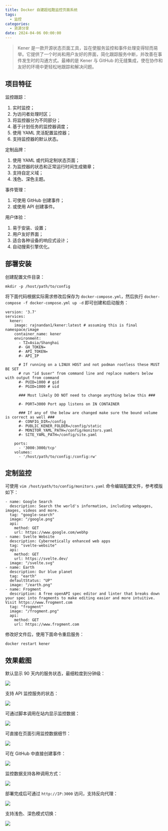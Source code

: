 ```yaml
---
title: Docker 自建超炫酷监控页面系统
tags:
  - 监控
categories:
  - 资源分享
date: 2024-04-06 00:00:00
---
```


> Kener 是一款开源状态页面工具，旨在使服务监控和事件处理变得轻而易举。它提供了一个时尚和用户友好的界面，简化跟踪服务中断，并改善在事件发生时的沟通方式。最棒的是 Kener 与 GitHub 的无缝集成，使在协作和友好的环境中更轻松地跟踪和解决问题。

<!-- more -->

## 项目特征

监控跟踪：

1. 实时监控；
2. 为访问者处理时区；
3. 将监控器分为不同部分；
4. 基于计划任务的监控器调度；
5. 使用 YAML 灵活配置监控器；
6. 支持监控器的默认状态。

定制品牌：

1. 使用 YAML 或代码定制状态页面；
2. 为监控器的状态和正常运行时间生成徽章；
3. 支持自定义域；
4. 浅色、深色主题。

事件管理：

1. 可使用 GitHub 创建事件；
2. 或使用 API 创建事件。

用户体验：

1. 易于安装、设置；
2. 用户友好界面；
3. 适合各种设备的响应式设计；
4. 自动搜索引擎优化。

## 部署安装

创建配置文件目录：

```
mkdir -p /host/path/to/config
```

将下面代码根据实际需求修改后保存为 `docker-compose.yml`，然后执行 `docker-compose -f docker-compose.yml up -d` 即可创建和启动服务：

```
version: '3.7'
services:
  kener:
    image: rajnandan1/kener:latest # assuming this is final namespace/image
    container_name: kener
    environment:
      - TZ=Asia/Shanghai
      #- GH_TOKEN=
      #- API_TOKEN=
      #- API_IP

      # If running on a LINUX HOST and not podman rootless these MUST BE SET
      # run "id $user" from command line and replace numbers below with output from command
      #- PUID=1000 # gid
      #- PGID=1000 # uid

      ### Most likely DO NOT need to change anything below this ###

      #- PORT=3000 Port app listens on IN CONTAINER

      ### If any of the below are changed make sure the bound volume is correct as well ###
      #- CONFIG_DIR=/config
      #- PUBLIC_KENER_FOLDER=/config/static
      #- MONITOR_YAML_PATH=/config/monitors.yaml
      #- SITE_YAML_PATH=/config/site.yaml

    ports:
      - '3000:3000/tcp'
    volumes:
      - '/host/path/to/config:/config:rw'
```

## 定制监控

可使用 `vim /host/path/to/config/monitors.yaml` 命令编辑配置文件，参考模版如下：

```
- name: Google Search
  description: Search the world's information, including webpages, images, videos and more.
  tag: "google-search"
  image: "/google.png"
  api:
    method: GET
    url: https://www.google.com/webhp
- name: Svelte Website
  description: Cybernetically enhanced web apps
  tag: "svelte-website"
  api:
    method: GET
    url: https://svelte.dev/
  image: "/svelte.svg"
- name: Earth
  description: Our blue planet
  tag: "earth"
  defaultStatus: "UP"
  image: "/earth.png"
- name: Frogment
  description: A free openAPI spec editor and linter that breaks down your spec into fragments to make editing easier and more intuitive. Visit https://www.frogment.com
  tag: "frogment"
  image: "/frogment.png"
  api:
    method: GET
    url: https://www.frogment.com
```

修改好文件后，使用下面命令重启服务：

```
docker restart kener
```

## 效果截图

默认显示 90 天内的服务状态，最细粒度到分钟级：

![](https://cdn.dusays.com/2024/04/694-1.jpg)

支持 API 监控服务的状态：

![](https://cdn.dusays.com/2024/04/694-2.jpg)

可通过脚本调用在站内显示监控数据：

![](https://cdn.dusays.com/2024/04/694-3.jpg)

可直接在页面引用监控数据细节：

![](https://cdn.dusays.com/2024/04/694-4.jpg)

可在 GitHub 中直接创建事件：

![](https://cdn.dusays.com/2024/04/694-5.jpg)

监控数据支持各种调用方式：

![](https://cdn.dusays.com/2024/04/694-6.jpg)

部署完成后可通过 `http://IP:3000` 访问，支持反向代理：

![](https://cdn.dusays.com/2024/04/694-7.jpg)

支持浅色、深色模式切换：

![](https://cdn.dusays.com/2024/04/694-8.jpg)